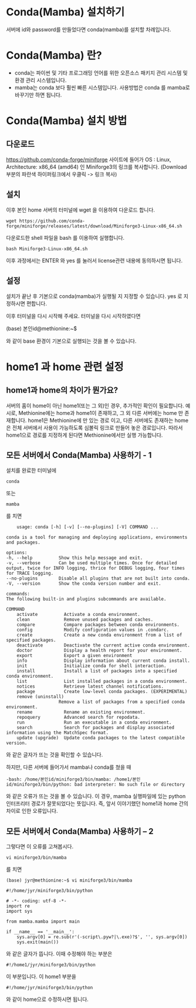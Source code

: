 Conda(Mamba) 설치하기
======
서버에 id와 password를 만들었다면 conda(mamba)를 설치할 차례입니다.

# Conda(Mamba) 란?
* conda는 파이썬 및 기타 프로그래밍 언어를 위한 오픈소스 패키지 관리 시스템 및 환경 관리 시스템입니다.
* mamba는 conda 보다 훨씬 빠른 시스템입니다. 사용방법은 conda 를 mamba로 바꾸기만 하면 됩니다.

# Conda(Mamba) 설치 방법
## 다운로드
https://github.com/conda-forge/miniforge 사이트에 들어가
OS : Linux, Architecture: x86_64 (amd64) 인 Miniforge3의 링크를 복사합니다.
(Download 부분의 파란색 하이퍼링크에서 우클릭 -> 링크 복사)

## 설치
이후 본인 home 서버의 터미널에 wget 을 이용하여 다운로드 합니다.

    wget https://github.com/conda-forge/miniforge/releases/latest/download/Miniforge3-Linux-x86_64.sh

다운로드한 shell 파일을 bash 를 이용하여 실행합니다.

	bash Miniforge3-Linux-x86_64.sh

이후 과정에서는 ENTER 와 yes 를 눌러서 license관련 내용에 동의하시면 됩니다.

## 설정
설치가 끝난 후 기본으로 conda(mamba)가 실행될 지 지정할 수 있습니다.
yes 로 지정하시면 편합니다.

이후 터미널을 다시 시작해 주세요.
터미널을 다시 시작하였다면 

(base) 본인id@methionine:~$ 

와 같이 base 환경이 기본으로 실행되는 것을 볼 수 있습니다.

# home1 과 home 관련 설정
## home1과 home의 차이가 뭔가요?
서버의 홈이 home이 아닌 home1(또는 그 외)인 경우, 추가적인 확인이 필요합니다.
예시로, Methionine에는 home과 home1이 존재하고, 그 외 다른 서버에는 home 만 존재합니다.
home1은 Methionine에 만 있는 경로 이고, 다른 서버에도 존재하는 home은 전체 서버에서 사용이 가능하도록 심볼릭 링크로 만들어 놓은 경로입니다.
따라서 home1으로 경로를 지정하게 된다면 Methionine에서만 실행 가능합니다.

## 모든 서버에서 Conda(Mamba) 사용하기 - 1
설치를 완료한 터미널에

	conda

또는

	mamba

를 치면

        usage: conda [-h] [-v] [--no-plugins] [-V] COMMAND ...

    conda is a tool for managing and deploying applications, environments and packages.

    options:
    -h, --help          Show this help message and exit.
    -v, --verbose       Can be used multiple times. Once for detailed output, twice for INFO logging, thrice for DEBUG logging, four times for TRACE logging.
    --no-plugins        Disable all plugins that are not built into conda.
    -V, --version       Show the conda version number and exit.

    commands:
    The following built-in and plugins subcommands are available.

    COMMAND
        activate          Activate a conda environment.
        clean             Remove unused packages and caches.
        compare           Compare packages between conda environments.
        config            Modify configuration values in .condarc.
        create            Create a new conda environment from a list of specified packages.
        deactivate        Deactivate the current active conda environment.
        doctor            Display a health report for your environment.
        export            Export a given environment
        info              Display information about current conda install.
        init              Initialize conda for shell interaction.
        install           Install a list of packages into a specified conda environment.
        list              List installed packages in a conda environment.
        notices           Retrieve latest channel notifications.
        package           Create low-level conda packages. (EXPERIMENTAL)
        remove (uninstall)
                        Remove a list of packages from a specified conda environment.
        rename            Rename an existing environment.
        repoquery         Advanced search for repodata.
        run               Run an executable in a conda environment.
        search            Search for packages and display associated information using the MatchSpec format.
        update (upgrade)  Update conda packages to the latest compatible version.

와 같은 글자가 뜨는 것을 확인할 수 있습니다. 

하지만, 다른 서버에 들어가서 mamba나 conda를 쳤을 때 

	-bash: /home/본인id/miniforge3/bin/mamba: /home1/본인id/miniforge3/bin/python: bad interpreter: No such file or directory

와 같은 오류가 뜨는 것을 볼 수 있습니다.
이 경우, mamba 실행파일에 있는 python 인터프리터 경로가 잘못되었다는 뜻입니다.
즉, 앞서 이야기했던 home1과 home 간의 차이로 인한 오류입니다.

## 모든 서버에서 Conda(Mamba) 사용하기 – 2
그렇다면 이 오류를 고쳐봅시다.

	vi miniforge3/bin/mamba

를 치면

    (base) jyr@methionine:~$ vi miniforge3/bin/mamba
    
    #!/home/jyr/miniforge3/bin/python
      
    # -*- coding: utf-8 -*-
    import re
    import sys
    
    from mamba.mamba import main
    
    if __name__ == '__main__':
        sys.argv[0] = re.sub(r'(-script\.pyw?|\.exe)?$', '', sys.argv[0])
        sys.exit(main())

와 같은 글자가 뜹니다.
이때 수정해야 하는 부분은 

	#!/home1/jyr/miniforge3/bin/python

이 부분입니다. 이 home1 부분을

	#!/home/jyr/miniforge3/bin/python

와 같이 home으로 수정하시면 됩니다.
